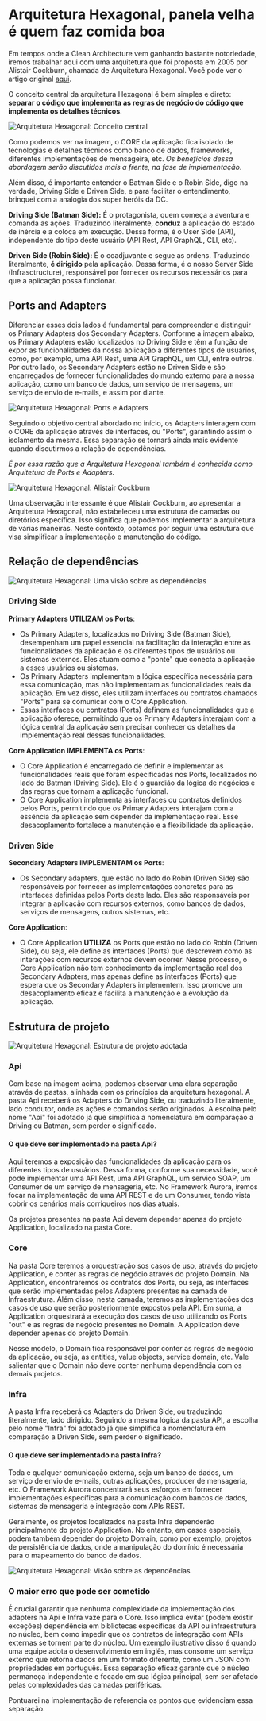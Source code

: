 # Arquitetura Hexagonal, panela velha é quem faz comida boa

Em tempos onde a Clean Architecture vem ganhando bastante notoriedade, iremos trabalhar aqui com uma arquitetura
que foi proposta em 2005 por Alistair Cockburn, chamada de Arquitetura Hexagonal. Você pode ver o artigo original
[aqui](https://alistair.cockburn.us/hexagonal-architecture/).

O conceito central da arquitetura Hexagonal é bem simples e direto:
**separar o código que implementa as regras de negócio do código que implementa os detalhes técnicos**.

![Arquitetura Hexagonal: Conceito central](/docs/imgs/arch-1.svg "Arquitetura Hexagonal: Conceito central")

Como podemos ver na imagem, o CORE da aplicação fica isolado de tecnologias e detalhes técnicos como banco de dados,
frameworks, diferentes implementações de mensageira, etc.
_Os benefícios dessa abordagem serão discutidos mais a frente, na fase de implementação_.

Além disso, é importante entender o Batman Side e o Robin Side, digo na verdade, Driving Side e Driven Side, e para facilitar
o entendimento, brinquei com a analogia dos super heróis da DC.

**Driving Side (Batman Side):** É o protagonista, quem começa a aventura e comanda as ações. Traduzindo literalmente,
**conduz** a aplicação do estado de inércia e a coloca em execução. Dessa forma, é o User Side (API), independente do tipo
deste usuário (API Rest, API GraphQL, CLI, etc).

**Driven Side (Robin Side):** É o coadjuvante e segue as ordens. Traduzindo literalmente, **é dirigido** pela aplicação.
Dessa forma, é o nosso Server Side (Infrasctructure), responsável por fornecer os recursos necessários para que a aplicação
possa funcionar.

## Ports and Adapters

Diferenciar esses dois lados é fundamental para compreender e distinguir os Primary Adapters dos Secondary Adapters.
Conforme a imagem abaixo, os Primary Adapters estão localizados no Driving Side e têm a função de expor as funcionalidades
da nossa aplicação a diferentes tipos de usuários, como, por exemplo, uma API Rest, uma API GraphQL, um CLI, entre outros.
Por outro lado, os Secondary Adapters estão no Driven Side e são encarregados de fornecer funcionalidades do mundo externo
para a nossa aplicação, como um banco de dados, um serviço de mensagens, um serviço de envio de e-mails, e assim por diante.

![Arquitetura Hexagonal: Ports e Adapters](/docs/imgs/arch-2.svg "Arquitetura Hexagonal: Ports e Adapters")

Seguindo o objetivo central abordado no início, os Adapters interagem com o CORE da aplicação através de interfaces, ou
"Ports", garantindo assim o isolamento da mesma. Essa separação se tornará ainda mais evidente quando discutirmos a
relação de dependências.

_É por essa razão que a Arquitetura Hexagonal também é conhecida como Arquitetura de Ports e Adapters._

![Arquitetura Hexagonal: Alistair Cockburn](/docs/imgs/arch-2.1.jpg "Arquitetura Hexagonal: Alistair Cockburn")

Uma observação interessante é que Alistair Cockburn, ao apresentar a Arquitetura Hexagonal, não estabeleceu uma estrutura
de camadas ou diretórios específica. Isso significa que podemos implementar a arquitetura de várias maneiras. Neste contexto,
optamos por seguir uma estrutura que visa simplificar a implementação e manutenção do código.

## Relação de dependências

![Arquitetura Hexagonal: Uma visão sobre as dependências](/docs/imgs/arch-3.svg "Arquitetura Hexagonal: Uma visão sobre as dependências")

### Driving Side

**Primary Adapters UTILIZAM os Ports**:

* Os Primary Adapters, localizados no Driving Side (Batman Side), desempenham um papel essencial na facilitação da
interação entre as funcionalidades da aplicação e os diferentes tipos de usuários ou sistemas externos. Eles atuam como
a "ponte" que conecta a aplicação a esses usuários ou sistemas.
* Os Primary Adapters implementam a lógica específica necessária para essa comunicação, mas não implementam as
funcionalidades reais da aplicação. Em vez disso, eles utilizam interfaces ou contratos chamados "Ports" para se comunicar
com o Core Application.
* Essas interfaces ou contratos (Ports) definem as funcionalidades que a aplicação oferece, permitindo que os Primary
Adapters interajam com a lógica central da aplicação sem precisar conhecer os detalhes da implementação real dessas funcionalidades.

**Core Application IMPLEMENTA os Ports**:

* O Core Application é encarregado de definir e implementar as funcionalidades reais que foram especificadas nos Ports,
localizados no lado do Batman (Driving Side). Ele é o guardião da lógica de negócios e das regras que tornam a aplicação funcional.
* O Core Application implementa as interfaces ou contratos definidos pelos Ports, permitindo que os Primary Adapters interajam
com a essência da aplicação sem depender da implementação real. Esse desacoplamento fortalece a manutenção e a flexibilidade da aplicação.

### Driven Side

**Secondary Adapters IMPLEMENTAM os Ports**:

* Os Secondary adapters, que estão no lado do Robin (Driven Side) são responsáveis por fornecer as implementações concretas
para as interfaces definidas pelos Ports deste lado. Eles são responsáveis por integrar a aplicação com recursos externos,
como bancos de dados, serviços de mensagens, outros sistemas, etc.

**Core Application**:

* O Core Application **UTILIZA** os Ports que estão no lado do Robin (Driven Side), ou seja, ele define as interfaces (Ports)
que descrevem como as interações com recursos externos devem ocorrer. Nesse processo, o Core Application não tem conhecimento
da implementação real dos Secondary Adapters, mas apenas define as interfaces (Ports) que espera que os Secondary Adapters
implementem. Isso promove um desacoplamento eficaz e facilita a manutenção e a evolução da aplicação.

## Estrutura de projeto

![Arquitetura Hexagonal: Estrutura de projeto adotada ](/docs/imgs/solution.png "Arquitetura Hexagonal: Estrutura de projeto adotada")

### Api

Com base na imagem acima, podemos observar uma clara separação através de pastas, alinhada com os princípios da arquitetura hexagonal.
A pasta Api receberá os Adapters do Driving Side, ou traduzindo literalmente, lado condutor, onde as ações e comandos serão originados.
A escolha pelo nome "Api" foi adotado já que simplifica a nomenclatura em comparação a Driving ou Batman, sem perder o significado.

#### O que deve ser implementado na pasta Api?

Aqui teremos a exposição das funcionalidades da aplicação para os diferentes tipos de usuários. Dessa forma, conforme sua necessidade,
você pode implementar uma API Rest, uma API GraphQL, um serviço SOAP, um Consumer de um serviço de mensageria, etc. No Framework Aurora,
iremos focar na implementação de uma API REST e de um Consumer, tendo vista cobrir os cenários mais corriqueiros nos dias atuais.

Os projetos presentes na pasta Api devem depender apenas do projeto Application, localizado na pasta Core.

### Core

Na pasta Core teremos a orquestração sos casos de uso, através do projeto Application, e conter as regras de negócio através do projeto Domain.
Na Application, encontraremos os contratos dos Ports, ou seja, as interfaces que serão implementadas pelos Adapters presentes na camada de
Infraestrutura. Além disso, nesta camada, teremos as implementações dos casos de uso que serão posteriormente expostos pela API. Em suma, a
Application orquestrará a execução dos casos de uso utilizando os Ports "out" e as regras de negócio presentes no Domain. A Application deve depender
apenas do projeto Domain.

Nesse modelo, o Domain fica responsável por conter as regras de negócio da aplicação, ou seja, as entities, value objects, service domain, etc.
Vale salientar que o Domain não deve conter nenhuma dependência com os demais projetos.

### Infra

A pasta Infra receberá os Adapters do Driven Side, ou traduzindo literalmente, lado dirigido. Seguindo a mesma lógica da pasta API,
a escolha pelo nome "Infra" foi adotado já que simplifica a nomenclatura em comparação a Driven Side, sem perder o significado.

#### O que deve ser implementado na pasta Infra?

Toda e qualquer comunicação externa, seja um banco de dados, um serviço de envio de e-mails, outras aplicações, producer de mensageria,
etc. O Framework Aurora concentrará seus esforços em fornecer implementações específicas para a comunicação com bancos de dados, sistemas
de mensageria e integração com APIs REST.

Geralmente, os projetos localizados na pasta Infra dependerão principalmente do projeto Application. No entanto, em casos especiais, podem
também depender do projeto Domain, como por exemplo, projetos de persistência de dados, onde a manipulação do domínio é necessária para o
mapeamento do banco de dados.

![Arquitetura Hexagonal: Visão sobre as dependências ](/docs/imgs/arch-4.svg "Arquitetura Hexagonal: Visão sobre as dependências")

### O maior erro que pode ser cometido

É crucial garantir que nenhuma complexidade da implementação dos adapters na Api e Infra vaze para o Core. Isso implica evitar (podem
existir exceções) dependência em bibliotecas específicas da API ou infraestrutura no núcleo, bem como impedir que os contratos de
integração com APIs externas se tornem parte do núcleo. Um exemplo ilustrativo disso é quando uma equipe adota o desenvolvimento em
inglês, mas consome um serviço externo que retorna dados em um formato diferente, como um JSON com propriedades em português. Essa
separação eficaz garante que o núcleo permaneça independente e focado em sua lógica principal, sem ser afetado pelas complexidades
das camadas periféricas.

Pontuarei na implementação de referencia os pontos que evidenciam essa separação.

